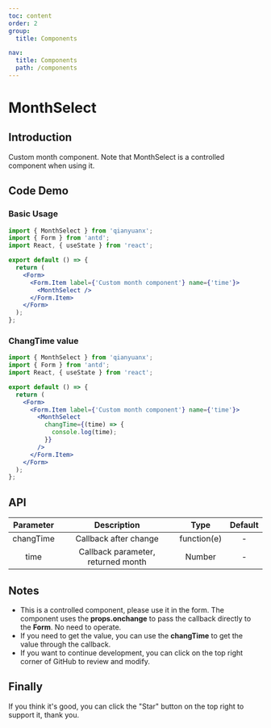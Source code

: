```yaml
---
toc: content
order: 2
group:
  title: Components

nav:
  title: Components
  path: /components
---
```


# MonthSelect

## Introduction

Custom month component. Note that MonthSelect is a controlled component when using it.

## Code Demo

### Basic Usage

```jsx
import { MonthSelect } from 'qianyuanx';
import { Form } from 'antd';
import React, { useState } from 'react';

export default () => {
  return (
    <Form>
      <Form.Item label={'Custom month component'} name={'time'}>
        <MonthSelect />
      </Form.Item>
    </Form>
  );
};
```

### ChangTime value

```jsx
import { MonthSelect } from 'qianyuanx';
import { Form } from 'antd';
import React, { useState } from 'react';

export default () => {
  return (
    <Form>
      <Form.Item label={'Custom month component'} name={'time'}>
        <MonthSelect
          changTime={(time) => {
            console.log(time);
          }}
        />
      </Form.Item>
    </Form>
  );
};
```

## API

| Parameter |            Description             |    Type     | Default |
| :-------: | :--------------------------------: | :---------: | :-----: |
| changTime |       Callback after change        | function(e) |    -    |
|   time    | Callback parameter, returned month |   Number    |    -    |

## Notes

- This is a controlled component, please use it in the form. The component uses the **props.onchange** to pass the callback directly to the **Form**. No need to operate.
- If you need to get the value, you can use the **changTime** to get the value through the callback.
- If you want to continue development, you can click on the top right corner of GitHub to review and modify.

## Finally

If you think it's good, you can click the "Star" button on the top right to support it, thank you.
